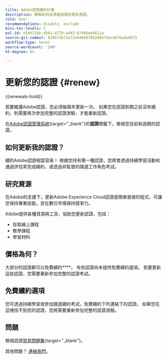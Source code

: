 ```yaml
---
title: Adobe認證續約計畫
description: 瞭解如何在憑證過期前更新憑證。
role: User
recommendations: disable, exclude
mini-toc-levels: 1
exl-id: e54d11bb-d563-4779-ad42-b749be64611a
source-git-commit: 839b73b72e72e4460d78028047abc8bf6ada0675
workflow-type: tm+mt
source-wordcount: '249'
ht-degree: 0%

---
```


# 更新您的認證 {#renew}

{{renewals-hold}}

若要維護Adobe認證，您必須每兩年更新一次。 如果您在認證到期之前沒有續約，則需要再次參加完整的認證測驗，才能重新認證。

在[Adobe認證管理系統](https://www.certmetrics.com/adobe/candidate/cert_summary.aspx){target="_blank"}的&#x200B;**認證**&#x200B;標籤下，檢視您目前和過期的認證。

## 如何更新我的認證？

續約Adobe認證相當容易！ 根據您持有哪一種認證，您將會透過持續學習活動和通過評估來完成續約，或透過非監督的隨選工作角色考試。

## 研究資源

在Adobe的支援下，更新Adobe Experience Cloud認證是簡單直接的程式，可讓您保持專業技能，並在數位市場保持競爭力。

Adobe提供各種資源與工具，協助您更新認證，包括：

* 存取線上課程
* 教學課程
* 學習材料

## 價格為何？

大部分的認證都可以免費續約&#x200B;****。 有些認證尚未提供免費續約選項。 若要更新這些認證，您需要重新參加完整的認證考試。

## 免費續約選項

您可透過持續學習或參加隨選續約考試，免費續約下列連結下的認證。 如果您在這裡找不到您的認證，您將需要重新參加完整的認證測驗。

<!-- 

>[!NOTE]
>
>If you would like to share the link to a renewal exam or assessment with a colleague, please link to the overall exam renewal page,  not the URL of the exam itself, to avoid login issues.

* [Adobe [!DNL Analytics]](https://experienceleague.adobe.com/docs/certification/certification/technical-certifications/aa/aa-renew.html){target="_blank"}
* [Adobe [!DNL Audience Manager]](https://experienceleague.adobe.com/docs/certification/certification/technical-certifications/aam/aam-renew.html){target="_blank"}
* [Adobe [!DNL Campaign Classic]](https://experienceleague.adobe.com/docs/certification/certification/technical-certifications/acc/acc-renew.html){target="_blank"}
* [Adobe [!DNL Campaign Standard]](https://experienceleague.adobe.com/docs/certification/certification/technical-certifications/acs/acs-renew.html){target="_blank"}
* [Adobe [!DNL Commerce]](https://experienceleague.adobe.com/docs/certification/certification/technical-certifications/ac/ac-renew.html){target="_blank"}
* [Adobe [!DNL Experience Manager]](https://experienceleague.adobe.com/docs/certification/certification/technical-certifications/aem/aem-renew.html){target="_blank"}
* [Adobe [!DNL Marketo Engage]](https://experienceleague.adobe.com/docs/certification/certification/technical-certifications/ame/ame-renew.html){target="_blank"}
* [Adobe [!DNL Real-Time CDP]](https://experienceleague.adobe.com/docs/certification/certification/technical-certifications/rtcdp/rtcdp-renew.html){target="_blank"}
* [Adobe [!DNL Target]](https://experienceleague.adobe.com/docs/certification/certification/technical-certifications/at/at-renew.html){target="_blank"} 
* [Adobe [!DNL Workfront]](https://experienceleague.adobe.com/docs/certification/program/technical-certifications/aw/aw-renew.html){target="_blank"}

-->

## 問題

檢視認證[常見問題集](https://experienceleague.adobe.com/docs/certification/certification/faq.html){target="_blank"}。

其他問題？ [連絡我們](mailto:certif@adobe.com)。
